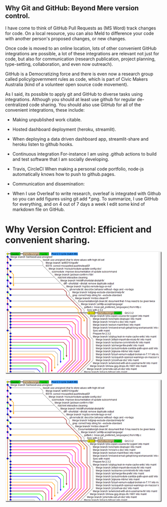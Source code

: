 
## Why Git and GitHub: Beyond Mere version control.
I have come to think of GitHub Pull Requests as (MS Word) track changes for code. On a local resource, you can also Meld to difference your code with another person's proposed changes, or new changes.

Once code is moved to an online location, lots of other convenient GitHub integrations are possible, a lot of these integrations are relevant not just for code, but also for communication (research publication, project planning, type-setting, collaboration, and even now outreach).

GitHub is a Democratizing force and there is even now a research group called policy/government rules as code, which is part of Civic Makers Australia (kind of a volunteer open source code movement).

As I said, its possible to apply git and GitHub to diverse tasks using integrations. Although you should at least use github for regular de-centralized code sharing. You should also use GitHub for all of the convenient integrations, these include:

* Making unpublished work citable.
* Hosted dashboard deployment (heroku, streamlit).
 * When deploying a data driven dashboard app, streamlit-share and heroku listen to github hooks.

* Continuous integration
For-instance I am using .github actions to build and test software that I am socially developing.
 * Travis, CircleCI
When making a personal code portfolio, node-js automatically knows how to push to github.pages.
* Communication and dissemination:
 * When I use Overleaf to write research, overleaf is integrated with Github so you can add figures using git add *.png.
To summarize, I use GitHub for everything, and on 4 out of 7 days a week I edit some kind of markdown file on GitHub.

# Why Version Control: Efficient and convenient sharing.


<!--
* Imagine eating dinner with your family, your sister at the table requests the salt shaker from you, knowing that you could pass the salt by gently pushing it along the table, or momentarily standing up and leaning towards your sister. Instead you decide to take the salt shaker outside, and place it in the families letter box, you reason that your sister looked to be busy chewing on some potato, and you thought rather than waiting for her, under the principal of asynchronous development you should allow her to fetch the salt from the letter box from a location where items are expected to enter the house at a time when she is ready, you are aware that your decision will seem a bit rude, but your sister is a developer and you think she will understand.

You realise, that she may not be expecting to look for the salt shaker to be in the letter box, but you don't talk to her while eating, so you instead walk to the post office, so the salt shaker can be placed in a box with a label, salt shaker, and also a manual on how to use the salt shaker could be included in the postage package.

When someone wants to do code collaboration with you, you might be tempted to send them a list of the latest files over email or a messenger, that would "feel" as appropriate as directly passing a salt shaker at the kitchen table. I will argue instead that sharing a git repository is a lot more like directly passing the salt shaker at the kitchen table.-->


![](tubeOfLondon.png)

![](tube_london_bad.png)
